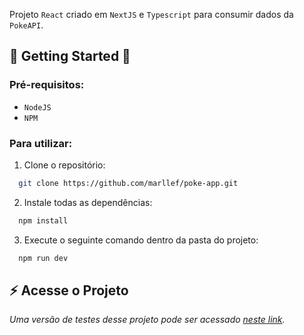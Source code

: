 Projeto `React` criado em `NextJS` e `Typescript` para consumir dados da `PokeAPI`.

## 🌟 Getting Started 🌟

### Pré-requisitos:

- `NodeJS`
- `NPM`

### Para utilizar:

1. Clone o repositório:

```sh
  git clone https://github.com/marllef/poke-app.git
```

2. Instale todas as dependências:

```sh
  npm install
```

3. Execute o seguinte comando dentro da pasta do projeto:

```sh
  npm run dev
```

## ⚡ Acesse o Projeto
_Uma versão de testes desse projeto pode ser acessado [neste link](https://poke-app-dusky.vercel.app/)._